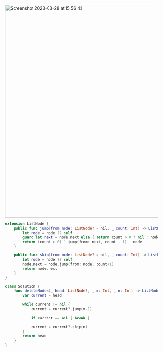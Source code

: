 <img width="700" alt="Screenshot 2023-03-28 at 15 56 42" src="https://user-images.githubusercontent.com/73763976/228279683-e7bbc156-2814-4608-be02-61e59b97ec4b.png">

```swift
extension ListNode {
    public func jump(from node: ListNode? = nil, _ count: Int) -> ListNode? {
        let node = node ?? self
        guard let next = node.next else { return count > 0 ? nil : node }
        return (count > 0) ? jump(from: next, count - 1) : node
    }

    public func skip(from node: ListNode? = nil, _ count: Int) -> ListNode? {
        let node = node ?? self
        node.next = node.jump(from: node, count+1)
        return node.next
    }
}

class Solution {
    func deleteNodes(_ head: ListNode?, _ m: Int, _ n: Int) -> ListNode? {
        var current = head
        
        while current != nil {
            current = current?.jump(m-1)
            
            if current == nil { break }
            
            current = current?.skip(n)
        }
        return head
    }
}
```
